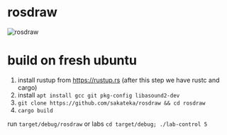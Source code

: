 # rosdraw
![rosdraw](https://user-images.githubusercontent.com/2256154/55934197-10317700-5c5a-11e9-83af-d6274cd6fb46.gif)

# build on fresh ubuntu

1. install rustup from https://rustup.rs (after this step we have rustc and cargo)
2. install `apt install gcc git pkg-config libasound2-dev`
3. `git clone https://github.com/sakateka/rosdraw && cd rosdraw`
4. `cargo build`

run `target/debug/rosdraw`
or labs `cd target/debug; ./lab-control 5`
